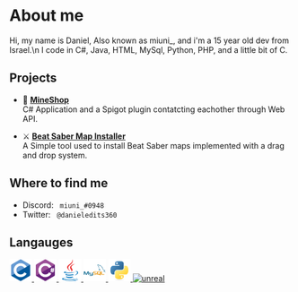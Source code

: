 # About me

Hi, my name is Daniel, Also known as miuni_, and i'm a 15 year old dev from Israel.\n
I code in C#, Java, HTML, MySql, Python, PHP, and a little bit of C.

## Projects

 - 🏪 [**MineShop**](https://github.com/tzlpi/mineshop)
 <br> C# Application and a Spigot plugin contatcting eachother through Web API. </br>
 
 - ⚔️ [**Beat Saber Map Installer**](https://github.com/miunidll/Beat-Saber-Map-Installer)
 <br> A Simple tool used to install Beat Saber maps implemented with a drag and drop system. </br>
 
 
## Where to find me

 - Discord: <code> miuni_#0948 </code>
 - Twitter: <code> @danieledits360 </code>
 
 ## Langauges
 
 <p align="left"> <a href="https://www.w3schools.com/cpp/" target="_blank" rel="noreferrer"> 
  
  <img src="https://raw.githubusercontent.com/devicons/devicon/master/icons/c/c-original.svg" alt="c" width="40" height="40"/> </a> <a href="https://www.w3schools.com/cpp/" target="_blank" rel="noreferrer"> <img src="https://raw.githubusercontent.com/devicons/devicon/master/icons/csharp/csharp-original.svg" alt="csharp" width="40" height="40"/> </a> <a href="https://www.java.com" target="_blank" rel="noreferrer"> <img src="https://raw.githubusercontent.com/devicons/devicon/master/icons/java/java-original.svg" alt="java" width="40" height="40"/> </a> <a href="https://www.mysql.com/" target="_blank" rel="noreferrer"> <img src="https://raw.githubusercontent.com/devicons/devicon/master/icons/mysql/mysql-original-wordmark.svg" alt="mysql" width="40" height="40"/> </a> <a href="https://www.python.org" target="_blank" rel="noreferrer"> <img src="https://raw.githubusercontent.com/devicons/devicon/master/icons/python/python-original.svg" alt="python" width="40" height="40"/> </a> <a href="https://unrealengine.com/" target="_blank" rel="noreferrer"> <img src="https://upload.wikimedia.org/wikipedia/commons/d/da/Unreal_Engine_Logo.svg" alt="unreal" width="40" height="40"/> </a> </p>
